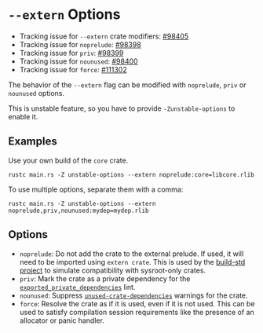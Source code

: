 # `--extern` Options

* Tracking issue for `--extern` crate modifiers: [#98405](https://github.com/rust-lang/rust/issues/98405)
* Tracking issue for `noprelude`: [#98398](https://github.com/rust-lang/rust/issues/98398)
* Tracking issue for `priv`: [#98399](https://github.com/rust-lang/rust/issues/98399)
* Tracking issue for `nounused`: [#98400](https://github.com/rust-lang/rust/issues/98400)
* Tracking issue for `force`: [#111302](https://github.com/rust-lang/rust/issues/111302)

The behavior of the `--extern` flag can be modified with `noprelude`, `priv` or `nounused` options.

This is unstable feature, so you have to provide `-Zunstable-options` to enable it.

## Examples

Use your own build of the `core` crate.

`rustc main.rs -Z unstable-options --extern noprelude:core=libcore.rlib`

To use multiple options, separate them with a comma:

`rustc main.rs -Z unstable-options --extern noprelude,priv,nounused:mydep=mydep.rlib`

## Options

* `noprelude`: Do not add the crate to the external prelude. If used, it will need to be imported using `extern crate`.
  This is used by the [build-std project](https://github.com/rust-lang/wg-cargo-std-aware/) to simulate compatibility with sysroot-only crates.
* `priv`: Mark the crate as a private dependency for the [`exported_private_dependencies`](../../rustc/lints/listing/warn-by-default.html#exported-private-dependencies) lint.
* `nounused`: Suppress [`unused-crate-dependencies`](../../rustc/lints/listing/allowed-by-default.html#unused-crate-dependencies) warnings for the crate.
* `force`: Resolve the crate as if it is used, even if it is not used. This can be used to satisfy compilation session requirements like the presence of an allocator or panic handler.

